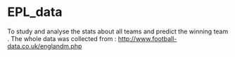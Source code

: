# EPL_data
To study and analyse the stats about all teams and predict the winning team . 
The whole data was collected from : http://www.football-data.co.uk/englandm.php
